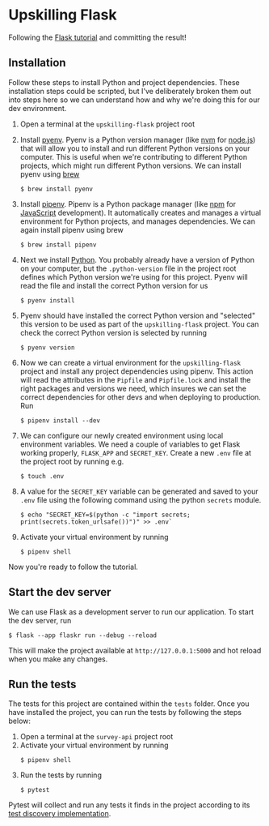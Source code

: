 # Upskilling Flask

Following the [Flask tutorial](https://flask.palletsprojects.com/en/2.2.x/tutorial/) and committing the result!

## Installation

Follow these steps to install Python and project dependencies. These installation steps could be scripted, but I've deliberately broken them out into steps here so we can understand how and why we're doing this for our dev environment.

1. Open a terminal at the `upskilling-flask` project root
2. Install [pyenv](https://github.com/pyenv/pyenv). Pyenv is a Python version manager (like [nvm](https://github.com/nvm-sh/nvm) for [node.js](https://nodejs.org/en/)) that will allow you to install and run different Python versions on your computer. This is useful when we're contributing to different Python projects, which might run different Python versions. We can install pyenv using [brew](https://brew.sh/)
   ```
   $ brew install pyenv
   ```
3. Install [pipenv](https://pipenv.pypa.io/en/latest/). Pipenv is a Python package manager (like [npm](https://www.npmjs.com/) for [JavaScript](https://developer.mozilla.org/en-US/docs/Web/JavaScript) development). It automatically creates and manages a virtual environment for Python projects, and manages dependencies. We can again install pipenv using brew
   ```
   $ brew install pipenv
   ```
4. Next we install [Python](https://www.python.org/). You probably already have a version of Python on your computer, but the `.python-version` file in the project root defines which Python version we're using for this project. Pyenv will read the file and install the correct Python version for us
   ```
   $ pyenv install
   ```
5. Pyenv should have installed the correct Python version and "selected" this version to be used as part of the `upskilling-flask` project. You can check the correct Python version is selected by running
   ```
   $ pyenv version
   ```
6. Now we can create a virtual environment for the `upskilling-flask` project and install any project dependencies using pipenv. This action will read the attributes in the `Pipfile` and `Pipfile.lock` and install the right packages and versions we need, which insures we can set the correct dependencies for other devs and when deploying to production. Run
   ```
   $ pipenv install --dev
   ```
7. We can configure our newly created environment using local environment variables. We need a couple of variables to get Flask working properly, `FLASK_APP` and `SECRET_KEY`. Create a new `.env` file at the project root by running e.g.
   ```
   $ touch .env
   ```
8. A value for the `SECRET_KEY` variable can be generated and saved to your `.env` file using the following command using the python `secrets` module.

   ```
   $ echo "SECRET_KEY=$(python -c "import secrets; print(secrets.token_urlsafe())")" >> .env`
   ```

9. Activate your virtual environment by running
   ```
   $ pipenv shell
   ```

Now you're ready to follow the tutorial.

## Start the dev server

We can use Flask as a development server to run our application. To start the dev server, run

```
$ flask --app flaskr run --debug --reload
```

This will make the project available at `http://127.0.0.1:5000` and hot reload when you make any changes.

## Run the tests

The tests for this project are contained within the `tests` folder. Once you have installed the project, you can run the tests by following the steps below:

1. Open a terminal at the `survey-api` project root
2. Activate your virtual environment by running
   ```
   $ pipenv shell
   ```
3. Run the tests by running
   ```
   $ pytest
   ```

Pytest will collect and run any tests it finds in the project according to its [test discovery implementation](https://docs.pytest.org/en/7.2.x/explanation/goodpractices.html#conventions-for-python-test-discovery).

